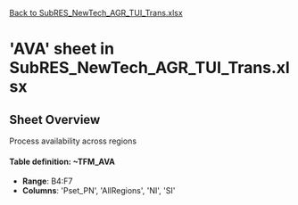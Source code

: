 [Back to SubRES_NewTech_AGR_TUI_Trans.xlsx](README.md)

# 'AVA' sheet in SubRES_NewTech_AGR_TUI_Trans.xlsx

## Sheet Overview

Process availability across regions

#### Table definition: ~TFM_AVA
- **Range**: B4:F7
- **Columns**: 'Pset_PN', 'AllRegions', 'NI', 'SI'

